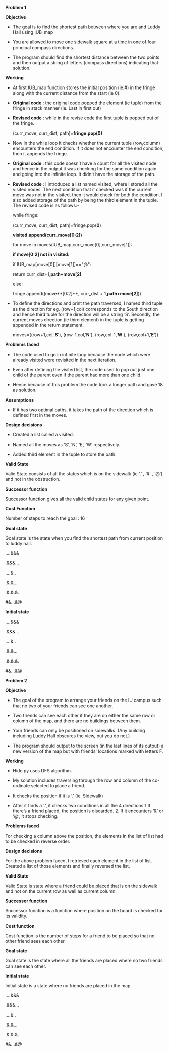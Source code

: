 **Problem 1**

**Objective**

-   The goal is to find the shortest path between where you are and Luddy Hall
    using IUB_map

-   You are allowed to move one sidewalk square at a time in one of four
    principal compass directions.

-   The program should find the shortest distance between the two points and
    then output a string of letters (compass directions) indicating that
    solution.

**Working**

-   At first IUB_map function stores the initial position (ie.\#) in the fringe
    along with the current distance from the start (ie 0).

-   **Original code** : the original code popped the element (ie tuple) from the
    fringe in stack manner (ie. Last in first out)

-   **Revised code** : while in the revise code the first tuple is popped out of
    the fringe.

    (curr_move, curr_dist, path)=**fringe.pop(0)**

-   Now in the while loop it checks whether the current tuple (row,column)
    encounters the end condition. If it does not encounter the end condition,
    then it appends the fringe.

-   **Original code** : this code doesn’t have a count for all the visited node
    and hence in the output it was checking for the same condition again and
    going into the infinite loop. It didn’t have the storage of the path.

-   **Revised code** : I introduced a list named visited, where I stored all the
    visited nodes. The next condition that it checked was if the current move
    was not in the visited, then it would check for both the condition. I also
    added storage of the path by being the third element in the tuple. The
    revised code is as follows:-

    while fringe:

    (curr_move, curr_dist, path)=fringe.pop(**0**)

    **visited.append(curr_move[0:2])**

    for move in moves(IUB_map,curr_move[0],curr_move[1]):

    **if move[0:2] not in visited:**

    if IUB_map[move[0]][move[1]]=="\@":

    return curr_dist+1,**path+move[2]**

    else:

    fringe.append((move**[0:2]**, curr_dist + 1,**path+move[2]**))

-   To define the directions and print the path traversed, I named third tuple
    as the direction for eg. (row+1,col) corresponds to the South direction and
    hence third tuple for the direction will be a string ‘S’. Secondly, the
    current moves direction (ie third element) in the tuple is getting appended
    in the return statement.

    moves=((row+1,col,'**S**'), (row-1,col,'**N**'), (row,col-1,'**W**'),
    (row,col+1,'**E**'))

**Problems faced**

-   The code used to go in infinite loop because the node which were already
    visited were revisited in the next iteration.

-   Even after defining the visited list, the code used to pop out just one
    child of the parent even if the parent had more than one child.

-   Hence because of this problem the code took a longer path and gave 18 as
    solution.

**Assumptions**

-   If it has two optimal paths, it takes the path of the direction which is
    defined first in the moves.

**Design decisions**

-   Created a list called a visited.

-   Named all the moves as ‘S’, ‘N’, ‘E’, ‘W’ respectively.

-   Added third element in the tuple to store the path.

**Valid State**

Valid State consists of all the states which is on the sidewalk (ie ‘.’ , ‘\#’ ,
‘\@’) and not in the obstruction.

**Successor function**

Successor function gives all the valid child states for any given point.

**Cost Function**

Number of steps to reach the goal : 16

**Goal state**

Goal state is the state when you find the shortest path from current position to
luddy hall.

....&&&

.&&&...

....&..

.&.&...

.&.&.&.

\#&...&\@

**Initial state**

....&&&

.&&&...

....&..

.&.&...

.&.&.&.

\#&...&\@

**Problem 2**

**Objective**

-   The goal of the program to arrange your friends on the IU campus such that
    no two of your friends can see one another.

-   Two friends can see each other if they are on either the same row or column
    of the map, and there are no buildings between them.

-   Your friends can only be positioned on sidewalks. (Any building including
    Luddy Hall obscures the view, but you do not.)

-   The program should output to the screen (in the last lines of its output) a
    new version of the map but with friends' locations marked with letters F.

**Working**

-   Hide.py uses DFS algorithm.

-   My solution includes traversing through the row and column of the
    co-ordinate selected to place a friend.

-   It checks the position if it is ‘.’ (ie. Sidewalk)

-   After it finds a ‘.’, it checks two conditions in all the 4 directions 1.If
    there’s a friend placed, the position is discarded. 2. If it encounters ‘&’
    or ‘\@’, it stops checking.

**Problems faced**

For checking a column above the position, the elements in the list of list had
to be checked in reverse order.

**Design decisions**

For the above problem faced, I retrieved each element in the list of list.
Created a list of those elements and finally reversed the list.

**Valid State**

Valid State is state where a friend could be placed that is on the sidewalk and
not on the current row as well as current column.

**Successor function**

Successor function is a function where position on the board is checked for its
validity.

**Cost function**

Cost function is the number of steps for a friend to be placed so that no other
friend sees each other.

**Goal state**

Goal state is the state where all the friends are placed where no two friends
can see each other.

**Initial state**

Initial state is a state where no friends are placed in the map.

....&&&

.&&&...

....&..

.&.&...

.&.&.&.

\#&...&\@
